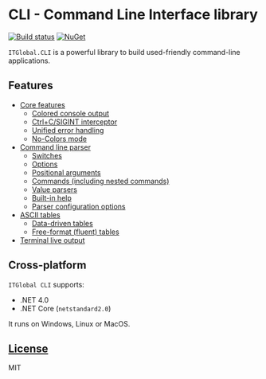 # CLI - Command Line Interface library

[![Build status](https://ci.appveyor.com/api/projects/status/l3v4nu7dcra3o8nd/branch/master?svg=true)](https://ci.appveyor.com/project/itgloballlc/cli/branch/master)
[![NuGet](https://img.shields.io/nuget/v/ITGlobal.CLI.svg)](https://www.nuget.org/packages/ITGlobal.CLI/)

`ITGlobal.CLI` is a powerful library to build used-friendly command-line applications.

## Features

* [Core features](docs/core/index.md)
  * [Colored console output](docs/core/index.md#colors)
  * [Ctrl+C/SIGINT interceptor](docs/core/index.md#ctrl-c)
  * [Unified error handling](docs/core/index.md#errors)
  * [No-Colors mode](docs/core/index.md#no-colors)
* [Command line parser](docs/parser/index.md)
  * [Switches](docs/parser/switches.md)
  * [Options](docs/parser/options.md)
  * [Positional arguments](docs/parser/arguments.md)
  * [Commands (including nested commands)](docs/parser/commands.md)
  * [Value parsers](docs/parser/values.md)
  * [Built-in help](docs/parser/help.md)
  * [Parser configuration options](docs/parser/config.md)
* [ASCII tables](docs/table/index.md)
  * [Data-driven tables](docs/table/data-driven.md)
  * [Free-format (fluent) tables](docs/table/fluent.md)
* [Terminal live output](docs/live/index.md)

## Cross-platform

`ITGlobal CLI` supports:

* .NET 4.0
* .NET Core (`netstandard2.0`)

It runs on Windows, Linux or MacOS.

## [License](LICENSE)

MIT
